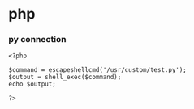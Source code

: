 # php <comming soon>

###   py connection

```
<?php 

$command = escapeshellcmd('/usr/custom/test.py');
$output = shell_exec($command);
echo $output;

?>

```


